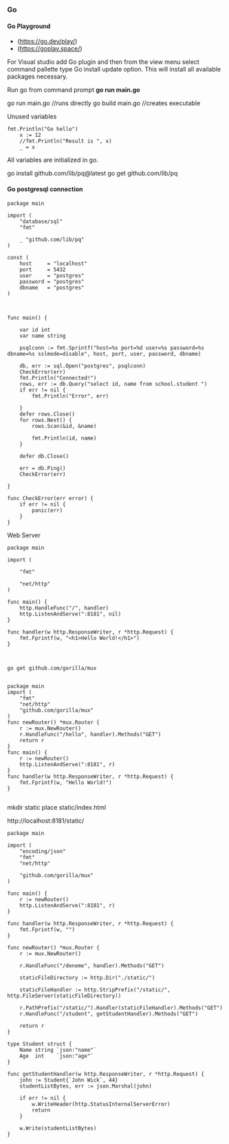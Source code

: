 
### Go
#### Go Playground     
- (https://go.dev/play/)
- (https://goplay.space/)

For Visual studio add Go plugin and then from the view menu select command pallette type Go install update option. This will install all available packages necessary.

Run go from command prompt __go run main.go__

go run main.go //runs directly
go build main.go  //creates executable

Unused variables

```
fmt.Println("Go hello")
	x := 12
	//fmt.Println("Result is ", x)
	_ = x

```

All variables are initialized in go.

go install github.com/lib/pq@latest
go get github.com/lib/pq


#### Go postgresql connection

```
package main

import (
	"database/sql"
	"fmt"

	_ "github.com/lib/pq"
)

const (
	host     = "localhost"
	port     = 5432
	user     = "postgres"
	password = "postgres"
	dbname   = "postgres"
)



func main() {

	var id int
	var name string

	psqlconn := fmt.Sprintf("host=%s port=%d user=%s password=%s dbname=%s sslmode=disable", host, port, user, password, dbname)

	db, err := sql.Open("postgres", psqlconn)
	CheckError(err)
	fmt.Println("Connected!")
	rows, err := db.Query("select id, name from school.student ")
	if err != nil {
		fmt.Println("Error", err)

	}
	defer rows.Close()
	for rows.Next() {
		rows.Scan(&id, &name)

		fmt.Println(id, name)
	}

	defer db.Close()

	err = db.Ping()
	CheckError(err)

}

func CheckError(err error) {
	if err != nil {
		panic(err)
	}
}
```




Web Server
```
package main

import (
	
	"fmt"

	"net/http"
)

func main() {
	http.HandleFunc("/", handler)
	http.ListenAndServe(":8181", nil)
}

func handler(w http.ResponseWriter, r *http.Request) {
	fmt.Fprintf(w, "<h1>Hello World!</h1>")
}



go get github.com/gorilla/mux


package main
import (
	"fmt"
	"net/http"
	"github.com/gorilla/mux"
)
func newRouter() *mux.Router {
	r := mux.NewRouter()
	r.HandleFunc("/hello", handler).Methods("GET")
	return r
}
func main() {
	r := newRouter()
	http.ListenAndServe(":8181", r)
}
func handler(w http.ResponseWriter, r *http.Request) {
	fmt.Fprintf(w, "Hello World!")
}


```
mkdir static
place static/index.html

http://localhost:8181/static/


```
package main

import (
	"encoding/json"
	"fmt"
	"net/http"

	"github.com/gorilla/mux"
)

func main() {
	r := newRouter()
	http.ListenAndServe(":8181", r)
}

func handler(w http.ResponseWriter, r *http.Request) {
	fmt.Fprintf(w, "")
}

func newRouter() *mux.Router {
	r := mux.NewRouter()

	r.HandleFunc("/deneme", handler).Methods("GET")

	staticFileDirectory := http.Dir("./static/")

	staticFileHandler := http.StripPrefix("/static/", http.FileServer(staticFileDirectory))

	r.PathPrefix("/static/").Handler(staticFileHandler).Methods("GET")
	r.HandleFunc("/student", getStudentHandler).Methods("GET")

	return r
}

type Student struct {
	Name string `json:"name"`
	Age  int    `json:"age"`
}

func getStudentHandler(w http.ResponseWriter, r *http.Request) {
	john := Student{`John Wick`, 44}
	studentListBytes, err := json.Marshal(john)

	if err != nil {
		w.WriteHeader(http.StatusInternalServerError)
		return
	}

	w.Write(studentListBytes)
}


```





